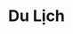---
layout: "category-page"
title: "Du Lịch"
description: "Tải miễn phí file đồ hoạ vector Du Lịch png jpg pdf ai crd..."
permalink: "/category/du-lich/"
image: "/assets/images/affiliates.jpg"
color: "#121826"
---